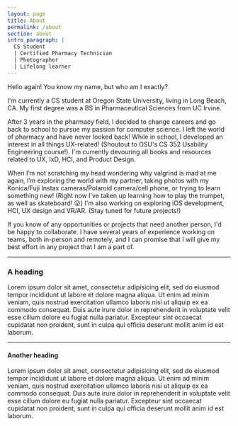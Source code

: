 ```yaml
---
layout: page
title: About
permalink: /about
section: about
intro_paragraph: |
  CS Student
  | Certified Pharmacy Technician
  | Photographer
  | Lifelong learner
---
```


Hello again! You know my name, but who am I exactly?

I'm currently a CS student at Oregon State University, living in Long Beach, CA. My first degree was a BS in Pharmaceutical Sciences from UC Irvine. 

After 3 years in the pharmacy field, I decided to change careers and go back to school to pursue my passion for computer science. I left the world of pharmacy and have never looked back! While in school, I developed an interest in all things UX-related! (Shoutout to OSU's CS 352 Usability Engineering course!). I'm currently devouring all books and resources related to UX, IxD, HCI, and Product Design. 

When I’m not scratching my head wondering why valgrind is mad at me again, I’m exploring the world with my partner, taking photos with my Konica/Fuji Instax cameras/Polaroid camera/cell phone, or trying to learn something new! (Right now I’ve taken up learning how to play the trumpet, as well as skateboard! 😮) I'm also working on exploring iOS development, HCI, UX design and VR/AR. (Stay tuned for future projects!)

If you know of any opportunities or projects that need another person, I'd be happy to collaborate. I have several years of experience working on teams, both in-person and remotely, and I can promise that I will give my best effort in any project that I am a part of. 

---

### A heading

Lorem ipsum dolor sit amet, consectetur adipisicing elit, sed do eiusmod tempor incididunt ut labore et dolore magna aliqua. Ut enim ad minim veniam, quis nostrud exercitation ullamco laboris nisi ut aliquip ex ea commodo consequat. Duis aute irure dolor in reprehenderit in voluptate velit esse cillum dolore eu fugiat nulla pariatur. Excepteur sint occaecat cupidatat non proident, sunt in culpa qui officia deserunt mollit anim id est laborum.

---

#### Another heading

Lorem ipsum dolor sit amet, consectetur adipisicing elit, sed do eiusmod tempor incididunt ut labore et dolore magna aliqua. Ut enim ad minim veniam, quis nostrud exercitation ullamco laboris nisi ut aliquip ex ea commodo consequat. Duis aute irure dolor in reprehenderit in voluptate velit esse cillum dolore eu fugiat nulla pariatur. Excepteur sint occaecat cupidatat non proident, sunt in culpa qui officia deserunt mollit anim id est laborum.
